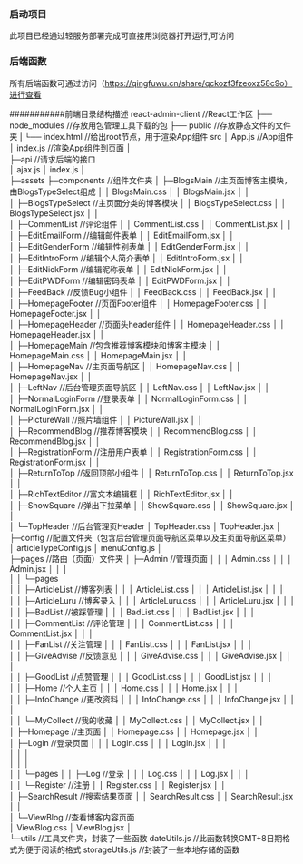 ### 启动项目
此项目已经通过轻服务部署完成可直接用浏览器打开运行,可访问[](https://s6-lc.thelarkcloud.com/obj/larkcloud-mgcloud/baas/qckozf/610f8ce8c803af29_1621688279898.html#/)

### 后端函数
所有后端函数可通过访问（https://qingfuwu.cn/share/qckozf3fzeoxz58c9o）进行查看


###########前端目录结构描述
react-admin-client			//React工作区
	├── node_modules			//存放用包管理工具下载的包
	├── public					//存放静态文件的文件夹
	|   └── index.html			//给出root节点，用于渲染App组件
    src
    │  App.js                          //App组件
    │  index.js                        //渲染App组件到页面
    │  
    ├─api                                //请求后端的接口  
    │      ajax.js
    │      index.js
    │      
    ├─assets
    ├─components                            //组件文件夹
    │  ├─BlogsMain                               //主页面博客主模块，由BlogsTypeSelect组成
    │  │      BlogsMain.css
    │  │      BlogsMain.jsx
    │  │      
    │  ├─BlogsTypeSelect                        //主页面分类的博客模块
    │  │      BlogsTypeSelect.css
    │  │      BlogsTypeSelect.jsx
    │  │      
    │  ├─CommentList                            //评论组件
    │  │      CommentList.css
    │  │      CommentList.jsx
    │  │      
    │  ├─EditEmailForm                          //编辑邮件表单
    │  │      EditEmailForm.jsx
    │  │      
    │  ├─EditGenderForm                         //编辑性别表单
    │  │      EditGenderForm.jsx
    │  │      
    │  ├─EditIntroForm                          //编辑个人简介表单
    │  │      EditIntroForm.jsx
    │  │      
    │  ├─EditNickForm                           //编辑昵称表单
    │  │      EditNickForm.jsx
    │  │      
    │  ├─EditPWDForm                            //编辑密码表单
    │  │      EditPWDForm.jsx
    │  │      
    │  ├─FeedBack                               //反馈Bug小组件
    │  │      FeedBack.css
    │  │      FeedBack.jsx
    │  │      
    │  ├─HomepageFooter                         //页面Footer组件
    │  │      HomepageFooter.css
    │  │      HomepageFooter.jsx
    │  │      
    │  ├─HomepageHeader                         //页面头header组件
    │  │      HomepageHeader.css
    │  │      HomepageHeader.jsx
    │  │      
    │  ├─HomepageMain                           //包含推荐博客模块和博客主模块
    │  │      HomepageMain.css
    │  │      HomepageMain.jsx
    │  │      
    │  ├─HomepageNav                                //主页面导航区
    │  │      HomepageNav.css
    │  │      HomepageNav.jsx
    │  │      
    │  ├─LeftNav                                //后台管理页面导航区
    │  │      LeftNav.css
    │  │      LeftNav.jsx
    │  │      
    │  ├─NormalLoginForm                            //登录表单
    │  │      NormalLoginForm.css
    │  │      NormalLoginForm.jsx
    │  │      
    │  ├─PictureWall                                //照片墙组件
    │  │      PictureWall.jsx
    │  │      
    │  ├─RecommendBlog                              //推荐博客模块
    │  │      RecommendBlog.css
    │  │      RecommendBlog.jsx
    │  │      
    │  ├─RegistrationForm                           //注册用户表单
    │  │      RegistrationForm.css
    │  │      RegistrationForm.jsx
    │  │      
    │  ├─ReturnToTop                                //返回顶部小组件
    │  │      ReturnToTop.css
    │  │      ReturnToTop.jsx
    │  │      
    │  ├─RichTextEditor                             //富文本编辑框
    │  │      RichTextEditor.jsx
    │  │      
    │  ├─ShowSquare                                 //弹出下拉菜单
    │  │      ShowSquare.css
    │  │      ShowSquare.jsx
    │  │      
    │  └─TopHeader                                  //后台管理页Header
    │          TopHeader.css
    │          TopHeader.jsx
    │          
    ├─config                                        //配置文件夹（包含后台管理页面导航区菜单以及主页面导航区菜单）
    │      articleTypeConfig.js
    │      menuConfig.js
    │      
    ├─pages                                         //路由（页面）文件夹
    │  ├─Admin                                       //管理页面
    │  │  │  Admin.css
    │  │  │  Admin.jsx
    │  │  │  
    │  │  └─pages                       
    │  │      ├─ArticleList                             //博客列表
    │  │      │      ArticleList.css
    │  │      │      ArticleList.jsx
    │  │      │      
    │  │      ├─ArticleLuru                             //博客录入
    │  │      │      ArticleLuru.css
    │  │      │      ArticleLuru.jsx
    │  │      │      
    │  │      ├─BadList                                 //被踩管理
    │  │      │      BadList.css
    │  │      │      BadList.jsx
    │  │      │      
    │  │      ├─CommentList                             //评论管理
    │  │      │      CommentList.css
    │  │      │      CommentList.jsx
    │  │      │      
    │  │      ├─FanList                                 //关注管理
    │  │      │      FanList.css
    │  │      │      FanList.jsx
    │  │      │      
    │  │      ├─GiveAdvise                              //反馈意见
    │  │      │      GiveAdvise.css
    │  │      │      GiveAdvise.jsx
    │  │      │      
    │  │      ├─GoodList                                //点赞管理
    │  │      │      GoodList.css
    │  │      │      GoodList.jsx
    │  │      │      
    │  │      ├─Home                                    //个人主页
    │  │      │      Home.css
    │  │      │      Home.jsx
    │  │      │      
    │  │      ├─InfoChange                              //更改资料
    │  │      │      InfoChange.css
    │  │      │      InfoChange.jsx
    │  │      │      
    │  │      └─MyCollect                               //我的收藏
    │  │              MyCollect.css
    │  │              MyCollect.jsx
    │  │              
    │  ├─Homepage                                     //主页面
    │  │      Homepage.css
    │  │      Homepage.jsx
    │  │      
    │  ├─Login                                        //登录页面
    │  │  │  Login.css
    │  │  │  Login.jsx
    │  │  │             
    │  │  │     
    │  │  │      
    │  │  └─pages
    │  │      ├─Log                                       //登录
    │  │      │      Log.css
    │  │      │      Log.jsx
    │  │      │      
    │  │      └─Register                                   //注册
    │  │              Register.css
    │  │              Register.jsx
    │  │              
    │  ├─SearchResult                                //搜索结果页面
    │  │      SearchResult.css
    │  │      SearchResult.jsx
    │  │        
    │  └─ViewBlog                                   //查看博客内容页面        
    │          ViewBlog.css
    │          ViewBlog.jsx
    │           
    └─utils                                     //工具文件夹，封装了一些函数
            dateUtils.js                               //此函数转换GMT+8日期格式为便于阅读的格式
            storageUtils.js                            //封装了一些本地存储的函数
            
